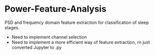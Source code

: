 # Power-Feature-Analysis
PSD and frequency domain feature extraction for classification of sleep stages. 

* Need to implement channel selection
* Need to implement a more efficient way of feature extraction, rn just converted Jupyter to .py 

